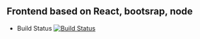 ## Frontend based on React, bootsrap, node

* Build Status
[![Build Status](http://a58b-158-64-79-14.ngrok.io/buildStatus/icon?job=client-build)](http://a58b-158-64-79-14.ngrok.io/job/client-build/)
